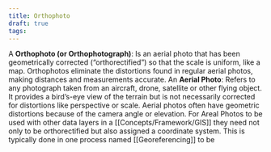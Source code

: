 ```yaml
---
title: Orthophoto
draft: true
tags:
---
```

 A **Orthophoto (or Orthophotograph)**:  Is an aerial photo that has been geometrically corrected (“orthorectified”) so that the scale is uniform, like a map. Orthophotos eliminate the distortions found in regular aerial photos, making distances and measurements accurate.
An **Aerial Photo**:  Refers to any photograph taken from an aircraft, drone, satellite or other flying object. It provides a bird’s-eye view of the terrain but is not necessarily corrected for distortions like perspective or scale. Aerial photos often have geometric distortions because of the camera angle or elevation.
For Areal Photos to be used with other data layers in a [[Concepts/Framework/GIS]] they need not only to be orthorectified but also assigned a coordinate system. This is typically done in one process named [[Georeferencing]] to be 